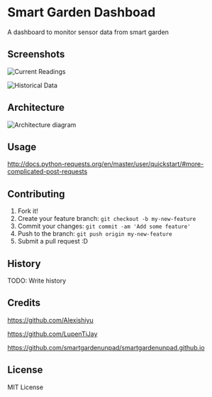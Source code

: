 # Smart Garden Dashboad

A dashboard to monitor sensor data from smart garden

## Screenshots

![Current Readings](https://raw.githubusercontent.com/santanu23/IoTDashboard/master/dashboard/images/1.png "Current Readings")

![Historical Data](https://raw.githubusercontent.com/santanu23/IoTDashboard/master/dashboard/images/2.png "Historical Data")

## Architecture

![Architecture diagram](https://raw.githubusercontent.com/santanu23/IoTDashboard/master/dashboard/images/Architecture.jpg "Architecture")

## Usage

http://docs.python-requests.org/en/master/user/quickstart/#more-complicated-post-requests

## Contributing

1. Fork it!
2. Create your feature branch: `git checkout -b my-new-feature`
3. Commit your changes: `git commit -am 'Add some feature'`
4. Push to the branch: `git push origin my-new-feature`
5. Submit a pull request :D

## History

TODO: Write history

## Credits
https://github.com/Alexishiyu

https://github.com/LupenTiJay

https://github.com/smartgardenunpad/smartgardenunpad.github.io

## License

MIT License
